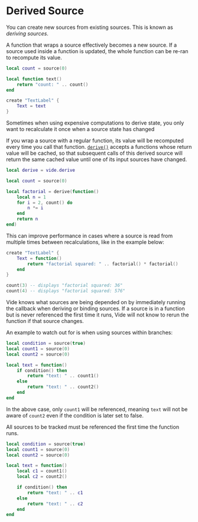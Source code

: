 # Derived Source

You can create new sources from existing sources. This is known as *deriving
sources*.

A function that wraps a source effectively becomes a new source. If a source
used inside a function is updated, the whole function can be re-ran to recompute
its value.

```lua
local count = source(0)

local function text()
    return "count: " .. count()
end

create "TextLabel" {
    Text = text
}
```

Sometimes when using expensive computations to derive state, you only want to
recalculate it once when a source state has changed

If you wrap a source with a regular function, its value will be recomputed
every time you call that function.
[`derive()`](../../api/reactivity-core.md#derive) accepts a functions whose
return value will be cached, so that subsequent calls of this derived source
will return the same cached value until one of its input sources have changed.

```lua
local derive = vide.derive
```

```lua
local count = source(0)

local factorial = derive(function()
    local n = 1
    for i = 2, count() do
        n *= i
    end
    return n
end)
```

This can improve performance in cases where a source is read from multiple times
between recalculations, like in the example below:

```lua
create "TextLabel" {
    Text = function()
        return "factorial squared: " .. factorial() * factorial()
    end
}

count(3) -- displays "factorial squared: 36"
count(4) -- displays "factorial squared: 576"
```

Vide knows what sources are being depended on by immediately running the
callback when deriving or binding sources. If a source is in a function but is
never referenced the first time it runs, Vide will not know to rerun the
function if that source changes.

An example to watch out for is when using sources within branches:

```lua
local condition = source(true)
local count1 = source(0)
local count2 = source(0)

local text = function()
    if condition() then
        return "text: " .. count1()
    else
        return "text: " .. count2()
    end
end
```

In the above case, only `count1` will be referenced, meaning `text` will not be
aware of `count2` even if the condition is later set to false.

All sources to be tracked must be referenced the first time the function runs.

```lua
local condition = source(true)
local count1 = source(0)
local count2 = source(0)

local text = function()
    local c1 = count1()
    local c2 = count2()

    if condition() then
        return "text: " .. c1
    else
        return "text: " .. c2
    end
end
```
